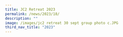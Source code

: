 ```yaml
---
title: JC2 Retreat 2023
permalink: /news/2023/18/
description: ""
image: /images/jc2 retreat 30 sept group photo c.JPG
third_nav_title: "2023"
---
```

